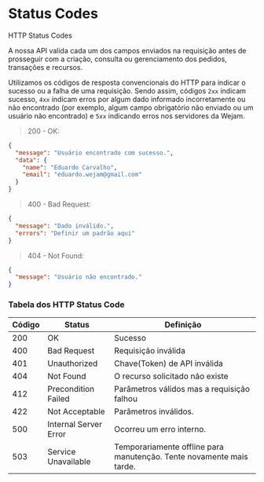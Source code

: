 # Status Codes
HTTP Status Codes

<aside class="notice">
A nossa API valida cada um dos campos enviados na requisição antes de prosseguir com a criação, consulta ou gerenciamento dos pedidos, transações e recursos.

Utilizamos os códigos de resposta convencionais do HTTP para indicar o sucesso ou a falha de uma requisição. Sendo assim, códigos <code>2xx</code> indicam sucesso, <code>4xx</code> indicam erros por algum dado informado incorretamente ou não encontrado (por exemplo, algum campo obrigatório não enviado ou um usuário não encontrado) e <code>5xx</code> indicando erros nos servidores da Wejam.
</aside>

> 200 - OK:

```json
{
  "message": "Usuário encontrado com sucesso.",
  "data": {
    "name": "Eduardo Carvalho",
    "email": "eduardo.wejam@gmail.com"
  }
}
```

> 400 - Bad Request:

```json
{
  "message": "Dado inválido.",
  "errors": "Definir um padrão aqui"
}
```

> 404 - Not Found:

```json
{
  "message": "Usuário não encontrado."
}
```

### Tabela dos HTTP Status Code


Código | Status | Definição
------ | ------ | ---------
200 | OK | Sucesso
400 | Bad Request | Requisição inválida
401 | Unauthorized | Chave(Token) de API inválida
404 | Not Found | O recurso solicitado não existe
412 | Precondition Failed | Parâmetros válidos mas a requisição falhou
422 | Not Acceptable | Parâmetros inválidos.
500 | Internal Server Error | Ocorreu um erro interno.
503 | Service Unavailable | Temporariamente offline para manutenção. Tente novamente mais tarde.
